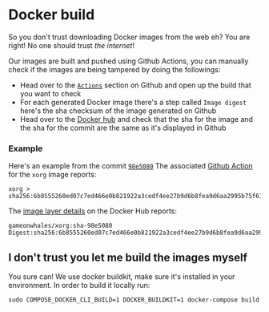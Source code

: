 # Docker build

So you don't trust downloading Docker images from the web eh? You are right! No one should trust *the internet*!

Our images are built and pushed using Github Actions, you can manually check if the images are being tampered by doing the followings:

- Head over to the [`Actions`](https://github.com/games-on-whales/gow/runs/) section on Github and open up the build that you want to check
- For each generated Docker image there's a step called `Image digest` here's the sha checksum of the image generated on Github
- Head over to the [Docker hub](https://hub.docker.com/layers/gameonwhales/xorg/sha-98e5080/images/sha256-6b8555260ed07c7ed466e0b821922a3cedf4ee27b9d6b8fea9d6aa2995b75f61?context=repo) and check that the sha for the image and the sha for the commit are the same as it's displayed in Github

### Example

Here's an example from the commit [`98e5080`](https://github.com/games-on-whales/gow/commit/98e508019247f8aecd82db9ffb4320f00de4e1dc)
The associated [Github Action](https://github.com/games-on-whales/gow/runs/2945887498#step:7:1) for the `xorg` image reports: 

```
xorg > sha256:6b8555260ed07c7ed466e0b821922a3cedf4ee27b9d6b8fea9d6aa2995b75f61
```

The [image layer details](https://hub.docker.com/layers/gameonwhales/xorg/sha-98e5080/images/sha256-6b8555260ed07c7ed466e0b821922a3cedf4ee27b9d6b8fea9d6aa2995b75f61?context=repo) on the Docker Hub reports:

```
gameonwhales/xorg:sha-98e5080
Digest:sha256:6b8555260ed07c7ed466e0b821922a3cedf4ee27b9d6b8fea9d6aa2995b75f61
```


## I don't trust you let me build the images myself

You sure can! We use docker buildkit, make sure it's installed in your environment.
In order to build it locally run:

```console
sudo COMPOSE_DOCKER_CLI_BUILD=1 DOCKER_BUILDKIT=1 docker-compose build
```